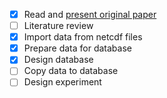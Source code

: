 - [x] Read and [present original paper](https://github.com/KVHEM/drought_uncertainty/wiki/Mhm-model-results)
- [ ] Literature review
- [x] Import data from netcdf files
- [x] Prepare data for database
- [x] Design database
- [ ] Copy data to database
- [ ] Design experiment
